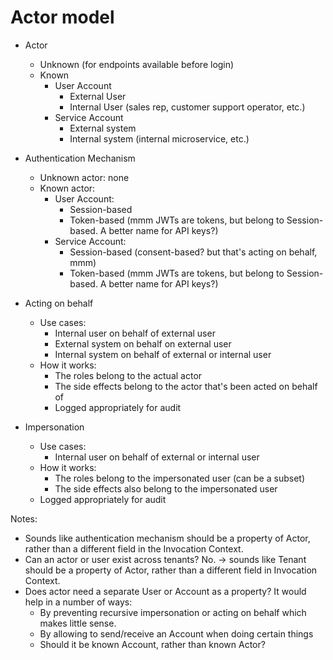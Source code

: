 # Actor model

- Actor
    - Unknown (for endpoints available before login)
    - Known
        - User Account
            - External User
            - Internal User (sales rep, customer support operator, etc.)
        - Service Account
            - External system
            - Internal system (internal microservice, etc.)

- Authentication Mechanism
    - Unknown actor: none
    - Known actor:
        - User Account:
            - Session-based
            - Token-based (mmm JWTs are tokens, but belong to Session-based. A better name for API keys?)
        - Service Account:
            - Session-based (consent-based? but that's acting on behalf, mmm)
            - Token-based (mmm JWTs are tokens, but belong to Session-based. A better name for API keys?)

- Acting on behalf
    - Use cases:
        - Internal user on behalf of external user
        - External system on behalf on external user
        - Internal system on behalf of external or internal user
    - How it works:
        - The roles belong to the actual actor
        - The side effects belong to the actor that's been acted on behalf of
        - Logged appropriately for audit

- Impersonation
    - Use cases:
        - Internal user on behalf of external or internal user
    - How it works:
        - The roles belong to the impersonated user (can be a subset)
        - The side effects also belong to the impersonated user
    - Logged appropriately for audit

Notes:

- Sounds like authentication mechanism should be a property of Actor, rather than a different field in the Invocation Context.
- Can an actor or user exist across tenants? No. -> sounds like Tenant should be a property of Actor, rather than a different field in Invocation Context.
- Does actor need a separate User or Account as a property? It would help in a number of ways:
    - By preventing recursive impersonation or acting on behalf which makes little sense.
    - By allowing to send/receive an Account when doing certain things
    - Should it be known Account, rather than known Actor?